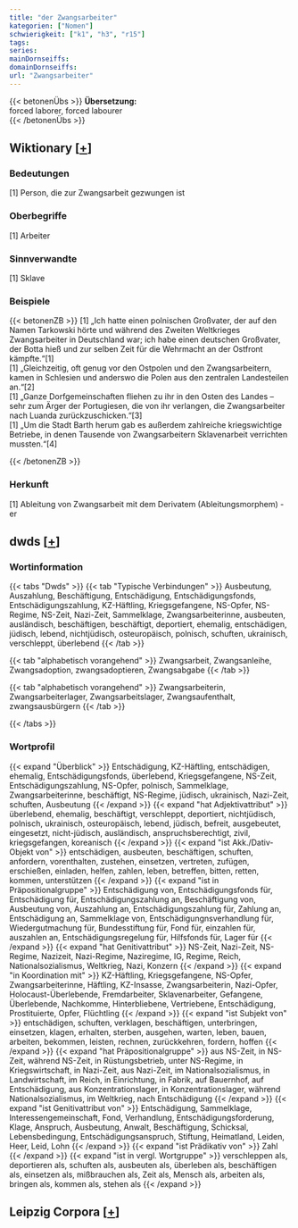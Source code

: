 ```yaml
---
title: "der Zwangsarbeiter"
kategorien: ["Nomen"]
schwierigkeit: ["k1", "h3", "r15"]
tags:
series:
mainDornseiffs:
domainDornseiffs:
url: "Zwangsarbeiter"
---
```


{{< betonenÜbs >}}
**Übersetzung:**  
forced laborer, forced labourer  
{{< /betonenÜbs >}}

## Wiktionary [[+](https://de.wiktionary.org/wiki/Zwangsarbeiter)]

### Bedeutungen
[1] Person, die zur Zwangsarbeit gezwungen ist  

### Oberbegriffe
[1] Arbeiter  

### Sinnverwandte
[1] Sklave  

### Beispiele
{{< betonenZB >}}
[1] „Ich hatte einen polnischen Großvater, der auf den Namen Tarkowski hörte und während des Zweiten Weltkrieges Zwangsarbeiter in Deutschland war; ich habe einen deutschen Großvater, der Botta hieß und zur selben Zeit für die Wehrmacht an der Ostfront kämpfte.“[1]  
[1] „Gleichzeitig, oft genug vor den Ostpolen und den Zwangsarbeitern, kamen in Schlesien und anderswo die Polen aus den zentralen Landesteilen an.“[2]  
[1] „Ganze Dorfgemeinschaften fliehen zu ihr in den Osten des Landes – sehr zum Ärger der Portugiesen, die von ihr verlangen, die Zwangsarbeiter nach Luanda zurückzuschicken.“[3]  
[1] „Um die Stadt Barth herum gab es außerdem zahlreiche kriegswichtige Betriebe, in denen Tausende von Zwangsarbeitern Sklavenarbeit verrichten mussten.“[4]  

{{< /betonenZB >}}
### Herkunft
[1] Ableitung von Zwangsarbeit mit dem Derivatem (Ableitungsmorphem) -er  



## dwds [[+](https://www.dwds.de/wb/Zwangsarbeiter)]

### Wortinformation
{{< tabs "Dwds" >}}
{{< tab "Typische Verbindungen" >}}
Ausbeutung, Auszahlung, Beschäftigung, Entschädigung, Entschädigungsfonds, Entschädigungszahlung, KZ-Häftling, Kriegsgefangene, NS-Opfer, NS-Regime, NS-Zeit, Nazi-Zeit, Sammelklage, Zwangsarbeiterinne, ausbeuten, ausländisch, beschäftigen, beschäftigt, deportiert, ehemalig, entschädigen, jüdisch, lebend, nichtjüdisch, osteuropäisch, polnisch, schuften, ukrainisch, verschleppt, überlebend
{{< /tab >}}

{{< tab "alphabetisch vorangehend" >}}
Zwangsarbeit, Zwangsanleihe, Zwangsadoption, zwangsadoptieren, Zwangsabgabe
{{< /tab >}}

{{< tab "alphabetisch vorangehend" >}}
Zwangsarbeiterin, Zwangsarbeiterlager, Zwangsarbeitslager, Zwangsaufenthalt, zwangsausbürgern
{{< /tab >}}

{{< /tabs >}}

### Wortprofil
{{< expand "Überblick" >}} Entschädigung, KZ-Häftling, entschädigen, ehemalig, Entschädigungsfonds, überlebend, Kriegsgefangene, NS-Zeit, Entschädigungszahlung, NS-Opfer, polnisch, Sammelklage, Zwangsarbeiterinne, beschäftigt, NS-Regime, jüdisch, ukrainisch, Nazi-Zeit, schuften, Ausbeutung {{< /expand >}}
{{< expand "hat Adjektivattribut" >}} überlebend, ehemalig, beschäftigt, verschleppt, deportiert, nichtjüdisch, polnisch, ukrainisch, osteuropäisch, lebend, jüdisch, befreit, ausgebeutet, eingesetzt, nicht-jüdisch, ausländisch, anspruchsberechtigt, zivil, kriegsgefangen, koreanisch {{< /expand >}}
{{< expand "ist Akk./Dativ-Objekt von" >}} entschädigen, ausbeuten, beschäftigen, schuften, anfordern, vorenthalten, zustehen, einsetzen, vertreten, zufügen, erschießen, einladen, helfen, zahlen, leben, betreffen, bitten, retten, kommen, unterstützen {{< /expand >}}
{{< expand "ist in Präpositionalgruppe" >}} Entschädigung von, Entschädigungsfonds für, Entschädigung für, Entschädigungszahlung an, Beschäftigung von, Ausbeutung von, Auszahlung an, Entschädigungszahlung für, Zahlung an, Entschädigung an, Sammelklage von, Entschädigungnsverhandlung für, Wiedergutmachung für, Bundesstiftung für, Fond für, einzahlen für, auszahlen an, Entschädigungsregelung für, Hilfsfonds für, Lager für {{< /expand >}}
{{< expand "hat Genitivattribut" >}} NS-Zeit, Nazi-Zeit, NS-Regime, Nazizeit, Nazi-Regime, Naziregime, IG, Regime, Reich, Nationalsozialismus, Weltkrieg, Nazi, Konzern {{< /expand >}}
{{< expand "in Koordination mit" >}} KZ-Häftling, Kriegsgefangene, NS-Opfer, Zwangsarbeiterinne, Häftling, KZ-Insasse, Zwangsarbeiterin, Nazi-Opfer, Holocaust-Überlebende, Fremdarbeiter, Sklavenarbeiter, Gefangene, Überlebende, Nachkomme, Hinterbliebene, Vertriebene, Entschädigung, Prostituierte, Opfer, Flüchtling {{< /expand >}}
{{< expand "ist Subjekt von" >}} entschädigen, schuften, verklagen, beschäftigen, unterbringen, einsetzen, klagen, erhalten, sterben, ausgehen, warten, leben, bauen, arbeiten, bekommen, leisten, rechnen, zurückkehren, fordern, hoffen {{< /expand >}}
{{< expand "hat Präpositionalgruppe" >}} aus NS-Zeit, in NS-Zeit, während NS-Zeit, in Rüstungsbetrieb, unter NS-Regime, in Kriegswirtschaft, in Nazi-Zeit, aus Nazi-Zeit, im Nationalsozialismus, in Landwirtschaft, im Reich, in Einrichtung, in Fabrik, auf Bauernhof, auf Entschädigung, aus Konzentrationslager, in Konzentrationslager, während Nationalsozialismus, im Weltkrieg, nach Entschädigung {{< /expand >}}
{{< expand "ist Genitivattribut von" >}} Entschädigung, Sammelklage, Interessengemeinschaft, Fond, Verhandlung, Entschädigungsforderung, Klage, Anspruch, Ausbeutung, Anwalt, Beschäftigung, Schicksal, Lebensbedingung, Entschädigungsanspruch, Stiftung, Heimatland, Leiden, Heer, Leid, Lohn {{< /expand >}}
{{< expand "ist Prädikativ von" >}} Zahl {{< /expand >}}
{{< expand "ist in vergl. Wortgruppe" >}} verschleppen als, deportieren als, schuften als, ausbeuten als, überleben als, beschäftigen als, einsetzen als, mißbrauchen als, Zeit als, Mensch als, arbeiten als, bringen als, kommen als, stehen als {{< /expand >}}

## Leipzig Corpora [[+](https://corpora.uni-leipzig.de/en/res?word=Zwangsarbeiter&corpusId=deu_newscrawl-public_2018)]

